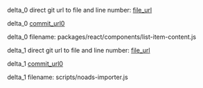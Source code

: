 delta_0 direct git url to file and line number: [file_url](https://www.github.com/framework7io/framework7/commit/26127323f1d4f3a96a21014b94c8ec297e6f2089/#diff-833b9cb58b16b37fee100f9616b2f0c6ed34319d1c4268fcc4ea5dbb2a1f4780L163)

delta_0 [commit_url0](https://www.github.com/framework7io/framework7/commit/26127323f1d4f3a96a21014b94c8ec297e6f2089)

delta_0 filename: packages/react/components/list-item-content.js



delta_1 direct git url to file and line number: [file_url](https://www.github.com/Gemorroj/noads-advanced/commit/c2e3ae52856dd32fb461373cc07050cb50c54ce5/#diff-e0cd00ce461f6efe842a90625e3869f60f39861d167a561f63ade690fea9bba6L160)

delta_1 [commit_url0](https://www.github.com/Gemorroj/noads-advanced/commit/c2e3ae52856dd32fb461373cc07050cb50c54ce5)

delta_1 filename: scripts/noads-importer.js



